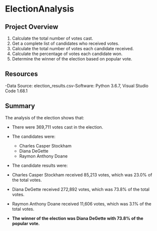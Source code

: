 # ElectionAnalysis

## Project Overview

1. Calculate the total number of votes cast.
2. Get a complete list of candidates who received votes.
3. Calculate the total number of votes each candidate received.
4. Calculate the percentage of votes each candidate won.
5. Determine the winner of the election based on popular vote.

## Resources
-Data Source: election_results.csv-Software: Python 3.6.7, Visual Studio Code 1.68.1

## Summary
The analysis of the election shows that:
- There were 369,711 votes cast in the election.
- The candidates were:
  - Charles Casper Stockham
  - Diana DeGette
  - Raymon Anthony Doane
 - The candidate results were:
  - Charles Casper Stockham received 85,213 votes, which was 23.0% of the total votes.
  - Diana DeGette received 272,892 votes, which was 73.8% of the total votes.
  - Raymon Anthony Doane received 11,606 votes, which was 3.1% of the total votes.
 
 - **The winner of the election was Diana DeGette with 73.8% of the popular vote.**
  
